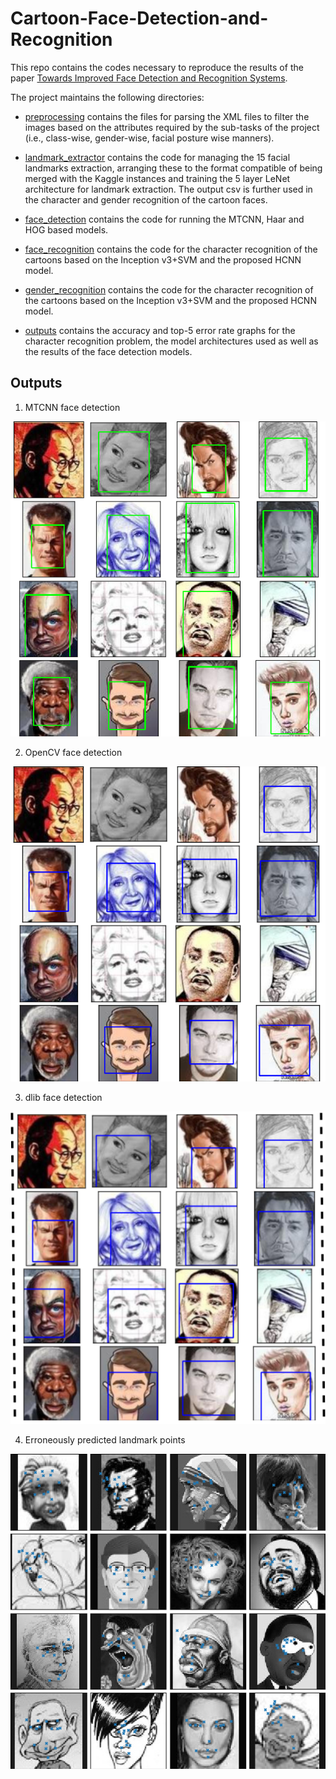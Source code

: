 # Cartoon-Face-Detection-and-Recognition

This repo contains the codes necessary to reproduce the results of the paper [Towards Improved Face Detection and Recognition Systems](https://arxiv.org/abs/1804.01753).

The project maintains the following directories:

- [preprocessing](https://github.com/Saurav0074/Cartoon-Face-Detection-and-Recognition/tree/master/preprocessing) contains the files for parsing the XML files to filter the images based on the attributes required by the sub-tasks of the project (i.e., class-wise, gender-wise, facial posture wise manners).

- [landmark_extractor](https://github.com/Saurav0074/Cartoon-Face-Detection-and-Recognition/tree/master/landmark_extractor) contains the code for managing the 15 facial landmarks extraction, arranging these to the format compatible of being merged with the Kaggle instances and training the 5 layer LeNet architecture for landmark extraction. The output csv is further used in the character and gender recognition of the cartoon faces.

- [face_detection](https://github.com/Saurav0074/Cartoon-Face-Detection-and-Recognition/tree/master/face_detection) contains the code for running the MTCNN, Haar and HOG based models.

- [face_recognition](https://github.com/Saurav0074/Cartoon-Face-Detection-and-Recognition/tree/master/face_recognition) contains the code for the character recognition of the cartoons based on the Inception v3+SVM and the proposed HCNN model.

- [gender_recognition](https://github.com/Saurav0074/Cartoon-Face-Detection-and-Recognition/tree/master/gender_recognition) contains the code for the character recognition of the cartoons based on the Inception v3+SVM and the proposed HCNN model.

- [outputs](https://github.com/Saurav0074/Cartoon-Face-Detection-and-Recognition/tree/master/outputs) contains the accuracy and top-5 error rate graphs for the character recognition problem, the model architectures used as well as the results of the face detection models.

## Outputs

1. MTCNN face detection

![MTCNNfacedetect](https://github.com/Saurav0074/Cartoon-Face-Detection-and-Recognition/blob/master/outputs/faceDetectionbyMTCNN.png)

2. OpenCV face detection 

![Opencv](https://github.com/Saurav0074/Cartoon-Face-Detection-and-Recognition/blob/master/outputs/faceRecognitionByOpenCv.png)

3. dlib face detection 

![dlib](https://github.com/Saurav0074/Cartoon-Face-Detection-and-Recognition/blob/master/outputs/faceRecognitionDlib.png)

4. Erroneously predicted landmark points

![alt text](https://github.com/Saurav0074/Cartoon-Face-Detection-and-Recognition/blob/master/outputs/Figure_3.png)

